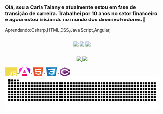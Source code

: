 ### Olá, sou a Carla Taiany e atualmente estou em fase de transição de carreira. Trabalhei por 10 anos no setor financeiro e agora estou iniciando no mundo dos desenvolvedores.💪
Aprendendo:Csharp,HTML,CSS,Java Script,Angular,




  
  ##
  
  <div align="center">
    <a href="https://instagram.com/ctaiany" target="_blank"><img src="https://img.shields.io/badge/-Instagram-%23E4405F?style=for-the-badge&logo=instagram&logoColor=white" target="_blank"></a>
      <a href="https://www.linkedin.com/in/carla-taiany-oliveira-5935b9211" target="_blank"><img src="https://img.shields.io/badge/-LinkedIn-%230077B5?style=for-the-badge&logo=linkedin&logoColor=white" target="_blank"></a>
     <a href = "mailto:carlataianyoj@gmail.com"><img src="https://img.shields.io/badge/-Gmail-%23333?style=for-the-badge&logo=gmail&logoColor=white" target="_blank"></a>
  </div> 
  
  ##
  
  <div align="center">
  <a href="https://github.com/carlataiany">
  <img height="180em" src="https://github-readme-stats.vercel.app/api?username=carlataiany&show_icons=true&theme=dracula&include_all_commits=true&count_private=true"/>
  <img height="180em" src="https://github-readme-stats.vercel.app/api/top-langs/?username=carlataiany&layout=compact&langs_count=7&theme=dracula"/>
</div>

<div style="display: inline_block"><br>
  <img align="center" alt="Carla-Js" height="30" width="40" src="https://raw.githubusercontent.com/devicons/devicon/master/icons/javascript/javascript-plain.svg">
  <img align="center" alt="Carla-Angular" height="30" width="40" src="https://raw.githubusercontent.com/devicons/devicon/master/icons/angular/angular-original.svg">
  <img align="center" alt="Carla-HTML" height="30" width="40" src="https://raw.githubusercontent.com/devicons/devicon/master/icons/html5/html5-original.svg">
  <img align="center" alt="Carla-CSS" height="30" width="40" src="https://raw.githubusercontent.com/devicons/devicon/master/icons/css3/css3-original.svg">
  <img align="center" alt="Carla-Csharp" height="30" width="40" src="https://raw.githubusercontent.com/devicons/devicon/master/icons/csharp/csharp-original.svg">
 
</div>
  

 
  <picture align="center">
  <source media="(prefers-color-scheme: dark)" srcset="https://raw.githubusercontent.com/carlataiany/carlataiany/output/github-contribution-grid-snake-dark.svg">
  <source media="(prefers-color-scheme: light)" srcset="https://raw.githubusercontent.com/carlataiany/carlataiany/output/github-contribution-grid-snake-dark.svg">
  <img align="center" alt="github contribution grid snake animation" src="https://raw.githubusercontent.com/carlataiany/carlataiany/output/github-contribution-grid-snake.svg">
</picture>

